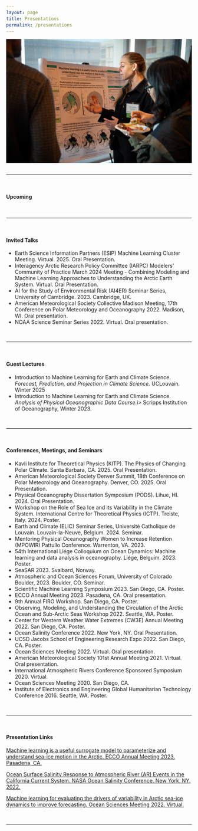 ```yaml
---
layout: page
title: Presentations
permalink: /presentations
---
```



<style type="text/css">
.centerImage
{
 text-align:center;
 display:block;
}
</style>

  <div>
      <img src="assets/images/poster_MLice.jpeg" class="centerImage" width="900">
    </div>
<br>
<hr>
<br>

<p><H4>Upcoming</H4></p>

<br>
<hr>
<br>

<p><H4>Invited Talks</H4></p>
<ul>
<li> Earth Science Information Partners (ESIP) Machine Learning Cluster Meeting. Virtual. 2025. Oral Presentation. </li>
<li> Interagency Arctic Research Policy Committee (IARPC) Modelers' Community of Practice March 2024 Meeting - Combining Modeling and Machine Learning Approaches to Understanding the Arctic Earth System. Virtual. Oral Presentation. </li>
<li> AI for the Study of Environmental Risk (AI4ER) Seminar Series, University of Cambridge. 2023. Cambridge, UK. </li>
<li> American Meteorological Society Collective Madison Meeting, 17th Conference on Polar Meteorology and Oceanography 2022.
Madison, WI. Oral presentation.</li>
<li> NOAA Science Seminar Series 2022. Virtual. Oral presentation. </li>
</ul>
<br>
<hr>
<br>

<p><H4>Guest Lectures</H4></p>
<ul>
 <li> Introduction to Machine Learning for Earth and Climate Science. <i>Forecast, Prediction, and Projection in Climate Science.</i> UCLouvain. Winter 2025 </li>
 <li> Introduction to Machine Learning for Earth and Climate Science. <i>Analysis of Physical Oceanographic Data Course.</i>i> Scripps Institution of Oceanography, Winter 2023.</li>
</ul>
<br>
<hr>
<br>

<p><H4>Conferences, Meetings, and Seminars</H4></p>
<ul>
 <li> Kavli Institute for Theoretical Physics (KITP). The Physics of Changing Polar Climate. Santa Barbara, CA. 2025. Oral Presentation.</li>
 <li> American Meteorological Society Denver Summit, 18th Conference on Polar Meteorology and Oceanography. Denver, CO. 2025. Oral Presentation.</li>
 <li> Physical Oceanography Dissertation Symposium (PODS). Lihue, HI. 2024. Oral Presentation. </li>
 <li> Workshop on the Role of Sea Ice and its Variability in the Climate System. International Centre for Theoretical Physics (ICTP). Treiste, Italy. 2024. Poster. </li>
 <li> Earth and Climate (ELIC) Seminar Series, Université Catholique de Louvain. Louvain-la-Neuve, Belgium. 2024. Seminar.</li>
 <li> Mentoring Physical Oceanography Women to Increase Retention (MPOWIR) Pattullo Conference. Warrenton, VA. 2023.</li> 
 <li> 54th International Liége Colloquium on Ocean Dynamics: Machine learning and data analysis in oceanography. Liége, Belguim. 2023. Poster. </li>
 <li> SeaSAR 2023. Svalbard, Norway. </li>
  <li> Atmospheric and Ocean Sciences Forum, University of Colorado Boulder, 2023. Boulder, CO. Seminar.</li>
  <li> Scientific Machine Learning Symposium 2023. San Diego, CA. Poster.</li>
  <li> ECCO Annual Meeting 2023. Pasadena, CA. Oral presentation.</li>
  <li> 9th Annual FIRO Workshop. San Diego, CA. Poster.</li>
  <li> Observing, Modeling, and Understanding the Circulation of the Arctic Ocean and Sub-Arctic Seas Workshop 2022. Seattle, WA.
Poster.</li>
  <li> Center for Western Weather Water Extremes (CW3E) Annual Meeting 2022. San Diego, CA. Poster.</li>
  <li> Ocean Salinity Conference 2022. New York, NY. Oral Presentation.</li>
  <li> UCSD Jacobs School of Engineering Research Expo 2022. San Diego, CA. Poster.</li>
  <li> Ocean Sciences Meeting 2022. Virtual. Oral presentation.</li>
  <li> American Meteorological Society 101st Annual Meeting 2021. Virtual. Oral presentation.</li>
  <li> International Atmospheric Rivers Conference Sponsored Symposium 2020. Virtual.</li>
  <li> Ocean Sciences Meeting 2020. San Diego, CA.</li>
  <li> Institute of Electronics and Engineering Global Humanitarian Technology Conference 2016. Seattle, WA. Poster.</li>
</ul>

<br>
<hr>
<br>

<p><H4>Presentation Links</H4></p>
<p> <a href="https://ecco-group.org/docs/ecco_annual_mtg23_day2_05_hoffman.pdf" target = "_blank"> Machine learning is a useful surrogate model to parameterize and understand sea-ice motion in the Arctic. ECCO Annual Meeting 2023. Pasadena, CA. </a></p>
<p> <a href="https://youtu.be/idXsZn3mftE" target = "_blank"> Ocean Surface Salinity Response to Atmospheric River (AR) Events in the California Current System. NASA Ocean Salinity Conference. New York, NY. 2022. </a> </p>
<p> <a href="https://youtu.be/BfF_DkMtN0I" target = "_blank"> Machine learning for evaluating the drivers of variability in Arctic sea-ice dynamics to improve forecasting. Ocean Sciences Meeting 2022. Virtual. </a> </p>

<br>
<hr>
<br>
